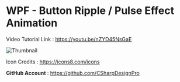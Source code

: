 # WPF - Button Ripple / Pulse Effect Animation


Video Tutorial Link : https://youtu.be/nZYD45NsGaE

![Thumbnail](https://user-images.githubusercontent.com/55704859/156225596-2f3007a5-b313-405b-9dea-728921dd5a5f.png)

Icon Credits : https://icons8.com/icons

<b>GitHub Account</b> : https://github.com/CSharpDesignPro
